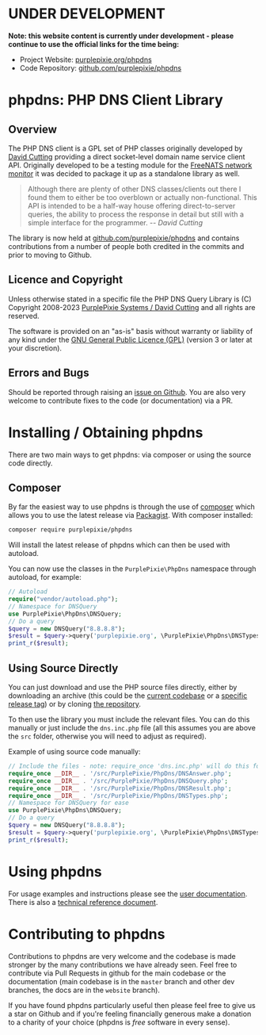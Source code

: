 # UNDER DEVELOPMENT

**Note: this website content is currently under development - please continue to use the official links for the time being:**
- Project Website: [purplepixie.org/phpdns](https://purplepixie.org/phpdns/)
- Code Repository: [github.com/purplepixie/phpdns](https://github.com/purplepixie/phpdns/)

# phpdns: PHP DNS Client Library

## Overview

The PHP DNS client is a GPL set of PHP classes originally developed by [David Cutting](https://davecutting.uk) providing a direct socket-level domain name service client API. Originally developed to be a testing module for the [FreeNATS network monitor](https://www.purplepixie.org/freenats/) it was decided to package it up as a standalone library as well.

> Although there are plenty of other DNS classes/clients out there I found them to either be too overblown or actually non-functional. This API is intended to be a half-way house offering direct-to-server queries, the ability to process the response in detail but still with a simple interface for the programmer. -- *David Cutting*

The library is now held at [github.com/purplepixie/phpdns](https://github.com/purplepixie/phpdns/) and contains contributions from a number of people both credited in the commits and prior to moving to Github.

## Licence and Copyright

Unless otherwise stated in a specific file the PHP DNS Query Library is (C) Copyright 2008-2023 [PurplePixie Systems / David Cutting](https://purplepixie.org) and all rights are reserved.

The software is provided on an "as-is" basis without warranty or liability of any kind under the [GNU General Public Licence (GPL)](http://www.gnu.org/licences/gpl.html) (version 3 or later at your discretion).

## Errors and Bugs

Should be reported through raising an [issue on Github](https://github.com/purplepixie/phpdns/issues). You are also very welcome to contribute fixes to the code (or documentation) via a PR.

# Installing / Obtaining phpdns

There are two main ways to get phpdns: via composer or using the source code directly.

## Composer

By far the easiest way to use phpdns is through the use of [composer](https://getcomposer.org/) which allows you to use the latest release via [Packagist](https://packagist.org/packages/purplepixie/phpdns). With composer installed:

```bash
composer require purplepixie/phpdns
``````

Will install the latest release of phpdns which can then be used with autoload.

You can now use the classes in the ```PurplePixie\PhpDns``` namespace through autoload, for example:

```php
// Autoload
require("vendor/autoload.php");
// Namespace for DNSQuery
use PurplePixie\PhpDns\DNSQuery;
// Do a query
$query = new DNSQuery("8.8.8.8");
$result = $query->query('purplepixie.org', \PurplePixie\PhpDns\DNSTypes::NAME_A);
print_r($result);
```

## Using Source Directly

You can just download and use the PHP source files directly, either by downloading an archive (this could be the [current codebase](https://github.com/purplepixie/phpdns/archive/refs/heads/master.zip) or a [specific release tag](https://github.com/purplepixie/phpdns/tags)) or by cloning [the repository](https://github.com/purplepixie/phpdns).

To then use the library you must include the relevant files. You can do this manually or just include the ```dns.inc.php``` file (all this assumes you are above the ```src``` folder, otherwise you will need to adjust as required).

Example of using source code manually:

```php
// Include the files - note: require_once 'dns.inc.php' will do this for you
require_once __DIR__ . '/src/PurplePixie/PhpDns/DNSAnswer.php';
require_once __DIR__ . '/src/PurplePixie/PhpDns/DNSQuery.php';
require_once __DIR__ . '/src/PurplePixie/PhpDns/DNSResult.php';
require_once __DIR__ . '/src/PurplePixie/PhpDns/DNSTypes.php';
// Namespace for DNSQuery for ease
use PurplePixie\PhpDns\DNSQuery;
// Do a query
$query = new DNSQuery("8.8.8.8");
$result = $query->query('purplepixie.org', \PurplePixie\PhpDns\DNSTypes::NAME_A);
print_r($result);
```

# Using phpdns

For usage examples and instructions please see the [user documentation](./usage.md). There is also a [technical reference document](./technical.md).

# Contributing to phpdns

Contributions to phpdns are very welcome and the codebase is made stronger by the many contributions we have already seen. Feel free to contribute via Pull Requests in github for the main codebase or the documentation (main codebase is in the ```master``` branch and other dev branches, the docs are in the ```website``` branch).

If you have found phpdns particularly useful then please feel free to give us a star on Github and if you're feeling financially generous make a donation to a charity of your choice (phpdns is *free* software in every sense).